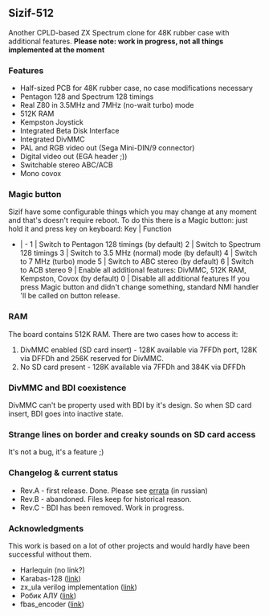 ﻿ ## Sizif-512

Another CPLD-based ZX Spectrum clone for 48K rubber case with additional features.
**Please note: work in progress, not all things implemented at the moment**

### Features
* Half-sized PCB for 48K rubber case, no case modifications necessary
* Pentagon 128 and Spectrum 128 timings
* Real Z80 in 3.5MHz and 7MHz (no-wait turbo) mode
* 512K RAM
* Kempston Joystick
* Integrated Beta Disk Interface
* Integrated DivMMC
* PAL and RGB video out (Sega Mini-DIN/9 connector)
* Digital video out (EGA header ;))
* Switchable stereo ABC/ACB
* Mono covox

### Magic button
Sizif have some configurable things which you may change at any moment and that's doesn't require reboot.
To do this there is a Magic button: just hold it and press key on keyboard:
Key | Function
- | -
1 | Switch to Pentagon 128 timings (by default)
2 | Switch to Spectrum 128 timings
3 | Switch to 3.5 MHz (normal) mode (by default)
4 | Switch to 7 MHz (turbo) mode
5 | Switch to ABC stereo (by default)
6 | Switch to ACB stereo
9 | Enable all additional features: DivMMC, 512K RAM, Kempston, Covox (by default)
0 | Disable all additional features
If you press Magic button and didn't change something, standard NMI handler 'll be called on button release.

### RAM
The board contains 512K RAM. There are two cases how to access it:
1. DivMMC enabled (SD card insert) - 128K available via 7FFDh port, 128K via DFFDh and 256K reserved for DivMMC.
2. No SD card present - 128K available via 7FFDh and 384K via DFFDh

### DivMMC and BDI coexistence
DivMMC can't be property used with BDI by it's design. So when SD card insert, BDI goes into inactive state.

### Strange lines on border and creaky sounds on SD card access
It's not a bug, it's a feature ;)

### Changelog & current status
* Rev.A - first release. Done. Please see [errata](pcb/rev.A/ERRATA.ru.txt) (in russian)
* Rev.B - abandoned. Files keep for historical reason.
* Rev.C - BDI has been removed. Work in progress.

### Acknowledgments
This work is based on a lot of other projects and would hardly have been successful without them.
* Harlequin (no link?)
* Karabas-128 ([link](https://github.com/andykarpov/karabas-128))
* zx_ula verilog implementation ([link](https://opencores.org/projects/zx_ula))
* Робик АЛУ ([link](https://zx-pk.ru/threads/19862-robik-alu-modul-rasshireniya.html))
* fbas_encoder ([link](https://opencores.org/projects/fbas_encoder))
